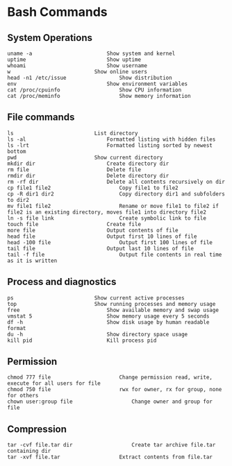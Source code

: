 # Bash Commands

## System Operations

	uname -a 						Show system and kernel
	uptime							Show uptime
	whoami							Show username
	w							Show online users
	head -n1 /etc/issue					Show distribution
	env 							Show environment variables
	cat /proc/cpuinfo					Show CPU information
	cat /proc/meminfo 					Show memory information
	
## File commands

	ls							List directory
	ls -al							Formatted listing with hidden files
	ls -lrt							Formatted listing sorted by newest bottom
	pwd							Show current directory
	mkdir dir						Create directory dir
	rm file							Delete file
	rmdir dir						Delete directory dir
	rm -rf dir						Delete all contents recursively on dir
	cp file1 file2						Copy file1 to file2
	cp -R dir1 dir2						Copy directory dir1 and subfolders to dir2
	mv file1 file2						Rename or move file1 to file2 if file2 is an existing directory, moves file1 into directory file2
	ln -s file link						Create symbolic link to file
	touch file						Create file
	more file						Output contents of file
	head file						Output first 10 lines of file
	head -100 file						Output first 100 lines of file
	tail file						Output last 10 lines of file
	tail -f file						Output file contents in real time as it is written

## Process and diagnostics 
	ps							Show current active processes
	top							Show running processes and memory usage
	free							Show available memory and swap usage
	vmstat 5						Show memory usage every 5 seconds
	df -h							Show disk usage by human readable format
	du -h							Show directory space usage
	kill pid						Kill process pid

## Permission
	chmod 777 file						Change permission read, write, execute for all users for file
	chmod 750 file						rwx for owner, rx for group, none for others
	chown user:group file					Change owner and group for file
	
## Compression
	tar -cvf file.tar dir					Create tar archive file.tar containing dir
	tar -xvf file.tar					Extract contents from file.tar
	
	
	
